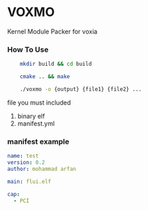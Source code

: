 # VOXMO
Kernel Module Packer for voxia

### How To Use
```bash 
    mkdir build && cd build
```
```bash
    cmake .. && make
```
```bash
    ./voxmo -o {output} {file1} {file2} ...
```

file you must included
1.  binary elf
2.  manifest.yml

### manifest example
```yml
name: test
version: 0.2
author: mohammad arfan

main: flui.elf

cap:
  - PCI

```